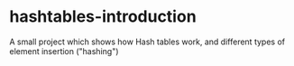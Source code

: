 # hashtables-introduction
A small project which shows how Hash tables work, and different types of element insertion ("hashing")
